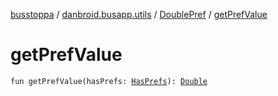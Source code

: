 [busstoppa](../../index.md) / [danbroid.busapp.utils](../index.md) / [DoublePref](index.md) / [getPrefValue](./get-pref-value.md)

# getPrefValue

`fun getPrefValue(hasPrefs: `[`HasPrefs`](../-has-prefs/index.md)`): `[`Double`](https://kotlinlang.org/api/latest/jvm/stdlib/kotlin/-double/index.html)